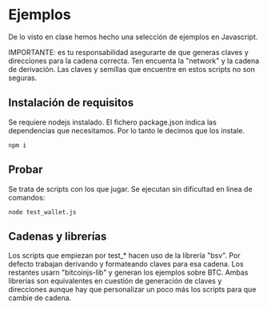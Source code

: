 
# Ejemplos 

De lo visto en clase hemos hecho una selección de ejemplos en Javascript.

IMPORTANTE: es tu responsabilidad asegurarte de que generas claves y direcciones para la cadena correcta. Ten encuenta la "network" y la cadena de derivación. Las claves y semillas que encuentre en estos scripts no son seguras.



## Instalación de requisitos

Se requiere nodejs instalado. El fichero package.json indica las dependencias que necesitamos. Por lo tanto le decimos que los instale.

```
npm i
```


## Probar

Se trata de scripts con los que jugar. Se ejecutan sin dificultad en linea de comandos:


```
node test_wallet.js
```


## Cadenas y librerías

Los scripts que empiezan por test_* hacen uso de la librería "bsv". Por defecto trabajan derivando y formateando claves para esa cadena. Los restantes usarn "bitcoinjs-lib" y generan los ejemplos sobre BTC. Ambas librerías son equivalentes en cuestión de generación de claves y direcciones aunque hay que personalizar un poco más los scripts para que cambie de cadena. 


